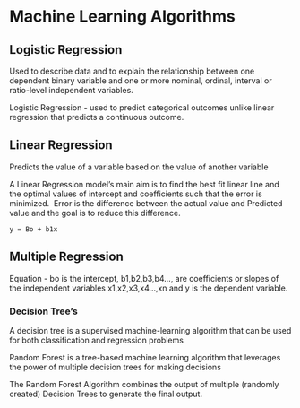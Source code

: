 # Machine Learning Algorithms


## Logistic Regression 

Used to describe data and to explain the relationship between one dependent binary variable and one or more nominal, ordinal, interval or ratio-level independent variables.

Logistic Regression - used to predict categorical outcomes unlike linear regression that predicts a continuous outcome.

## Linear Regression 

Predicts the value of a variable based on the value of another variable

A Linear Regression model’s main aim is to find the best fit linear line and the optimal values of intercept and coefficients such that the error is minimized. 
Error is the difference between the actual value and Predicted value and the goal is to reduce this difference.

 `y = Bo + b1x`

## Multiple Regression 

Equation - bo is the intercept, b1,b2,b3,b4…, are coefficients or slopes of the independent variables x1,x2,x3,x4…,xn and y is the dependent variable.

### Decision Tree’s

A decision tree is a supervised machine-learning algorithm that can be used for both classification and regression problems

Random Forest is a tree-based machine learning algorithm that leverages the power of multiple decision trees for making decisions

The Random Forest Algorithm combines the output of multiple (randomly created) Decision Trees to generate the final output.

